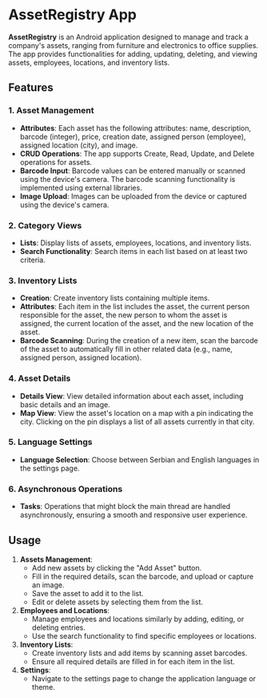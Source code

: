 <h1>AssetRegistry App</h1>

<p><strong>AssetRegistry</strong> is an Android application designed to manage and track a company's assets, ranging from furniture and electronics to office supplies. The app provides functionalities for adding, updating, deleting, and viewing assets, employees, locations, and inventory lists.</p>

<h2>Features</h2>

<h3>1. Asset Management</h3>
<ul>
    <li><strong>Attributes</strong>: Each asset has the following attributes: name, description, barcode (integer), price, creation date, assigned person (employee), assigned location (city), and image.</li>
    <li><strong>CRUD Operations</strong>: The app supports Create, Read, Update, and Delete operations for assets.</li>
    <li><strong>Barcode Input</strong>: Barcode values can be entered manually or scanned using the device's camera. The barcode scanning functionality is implemented using external libraries.</li>
    <li><strong>Image Upload</strong>: Images can be uploaded from the device or captured using the device's camera.</li>
</ul>

<h3>2. Category Views</h3>
<ul>
    <li><strong>Lists</strong>: Display lists of assets, employees, locations, and inventory lists.</li>
    <li><strong>Search Functionality</strong>: Search items in each list based on at least two criteria.</li>
</ul>

<h3>3. Inventory Lists</h3>
<ul>
    <li><strong>Creation</strong>: Create inventory lists containing multiple items.</li>
    <li><strong>Attributes</strong>: Each item in the list includes the asset, the current person responsible for the asset, the new person to whom the asset is assigned, the current location of the asset, and the new location of the asset.</li>
    <li><strong>Barcode Scanning</strong>: During the creation of a new item, scan the barcode of the asset to automatically fill in other related data (e.g., name, assigned person, assigned location).</li>
</ul>

<h3>4. Asset Details</h3>
<ul>
    <li><strong>Details View</strong>: View detailed information about each asset, including basic details and an image.</li>
    <li><strong>Map View</strong>: View the asset's location on a map with a pin indicating the city. Clicking on the pin displays a list of all assets currently in that city.</li>
</ul>

<h3>5. Language Settings</h3>
<ul>
    <li><strong>Language Selection</strong>: Choose between Serbian and English languages in the settings page.</li>
</ul>

<h3>6. Asynchronous Operations</h3>
<ul>
    <li><strong>Tasks</strong>: Operations that might block the main thread are handled asynchronously, ensuring a smooth and responsive user experience.</li>
</ul>

<h2>Usage</h2>

<ol>
    <li><strong>Assets Management</strong>:
        <ul>
            <li>Add new assets by clicking the "Add Asset" button.</li>
            <li>Fill in the required details, scan the barcode, and upload or capture an image.</li>
            <li>Save the asset to add it to the list.</li>
            <li>Edit or delete assets by selecting them from the list.</li>
        </ul>
    </li>
    <li><strong>Employees and Locations</strong>:
        <ul>
            <li>Manage employees and locations similarly by adding, editing, or deleting entries.</li>
            <li>Use the search functionality to find specific employees or locations.</li>
        </ul>
    </li>
    <li><strong>Inventory Lists</strong>:
        <ul>
            <li>Create inventory lists and add items by scanning asset barcodes.</li>
            <li>Ensure all required details are filled in for each item in the list.</li>
        </ul>
    </li>
    <li><strong>Settings</strong>:
        <ul>
            <li>Navigate to the settings page to change the application language or theme.</li>
        </ul>
    </li>
</ol>
